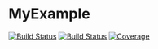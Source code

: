 # MyExample

[![Build Status](https://travis-ci.com/lucascondeixa/MyExample.jl.svg?branch=master)](https://travis-ci.com/lucascondeixa/MyExample.jl)
[![Build Status](https://ci.appveyor.com/api/projects/status/github/lucascondeixa/MyExample.jl?svg=true)](https://ci.appveyor.com/project/lucascondeixa/MyExample-jl)
[![Coverage](https://codecov.io/gh/lucascondeixa/MyExample.jl/branch/master/graph/badge.svg)](https://codecov.io/gh/lucascondeixa/MyExample.jl)
